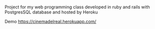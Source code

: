 Project for my web programming class developed in ruby and rails with PostgresSQL database and hosted by Heroku

Demo https://cinemadelreal.herokuapp.com/

